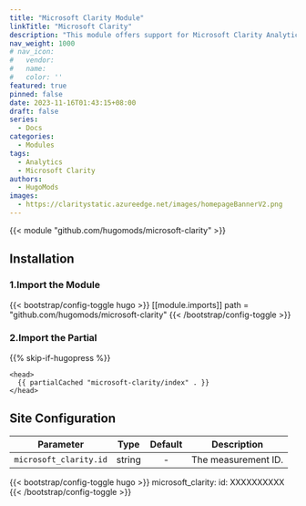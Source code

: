 ```yaml
---
title: "Microsoft Clarity Module"
linkTitle: "Microsoft Clarity"
description: "This module offers support for Microsoft Clarity Analytics."
nav_weight: 1000
# nav_icon:
#   vendor: 
#   name: 
#   color: ''
featured: true
pinned: false
date: 2023-11-16T01:43:15+08:00
draft: false
series:
  - Docs
categories:
  - Modules
tags:
  - Analytics
  - Microsoft Clarity
authors:
  - HugoMods
images:
  - https://claritystatic.azureedge.net/images/homepageBannerV2.png
---
```


{{< module "github.com/hugomods/microsoft-clarity" >}}

## Installation

### 1.Import the Module

{{< bootstrap/config-toggle hugo >}}
[[module.imports]]
path = "github.com/hugomods/microsoft-clarity"
{{< /bootstrap/config-toggle >}}

### 2.Import the Partial

{{% skip-if-hugopress %}}

```go-html-template
<head>
  {{ partialCached "microsoft-clarity/index" . }}
</head>
```

## Site Configuration

| Parameter         |  Type  | Default | Description         |
| ----------------- | :----: | :-----: | ------------------- |
| `microsoft_clarity.id` | string |    -    | The measurement ID. |

{{< bootstrap/config-toggle hugo >}}
microsoft_clarity:
  id: XXXXXXXXXX
{{< /bootstrap/config-toggle >}}
